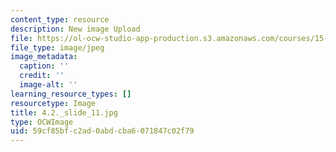 ```yaml
---
content_type: resource
description: New image Upload
file: https://ol-ocw-studio-app-production.s3.amazonaws.com/courses/15-s21-nuts-and-bolts-of-business-plans-january-iap-2014/59cf85bfc2ad0abdcba6071847c02f79_4.2._slide_11.jpg
file_type: image/jpeg
image_metadata:
  caption: ''
  credit: ''
  image-alt: ''
learning_resource_types: []
resourcetype: Image
title: 4.2._slide_11.jpg
type: OCWImage
uid: 59cf85bf-c2ad-0abd-cba6-071847c02f79
---
```

